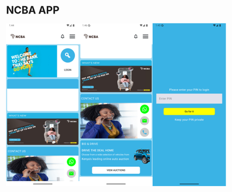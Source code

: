 NCBA APP
=======

<div style="display: flex; justify-content: space-between;">
    <img src="ncba_images/home.png" alt="" width="200px">
    <img src="ncba_images/home_1.png" alt="" width="200px">
    <img src="ncba_images/login.png" alt="" width="200px">
</div>

